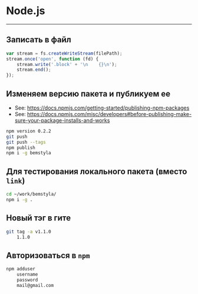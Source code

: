 # Node.js

----

## Записать в файл
```javascript
var stream = fs.createWriteStream(filePath);
stream.once('open', function (fd) {
    stream.write('.block' + '\n    {}\n');
    stream.end();
});
```



## Изменяем версию пакета и публикуем ее
- See: https://docs.npmjs.com/getting-started/publishing-npm-packages
- See: https://docs.npmjs.com/misc/developers#before-publishing-make-sure-your-package-installs-and-works
```bash
npm version 0.2.2
git push
git push --tags
npm publish
npm i -g bemstyla
```



## Для тестирования локального пакета (вместо `link`)
```bash
cd ~/work/bemstyla/
npm i -g .
```



## Новый тэг в гите
```bash
git tag -a v1.1.0
    1.1.0
```


## Авторизоваться в `npm`
```bash
npm adduser
    username
    password
    mail@gmail.com
```
